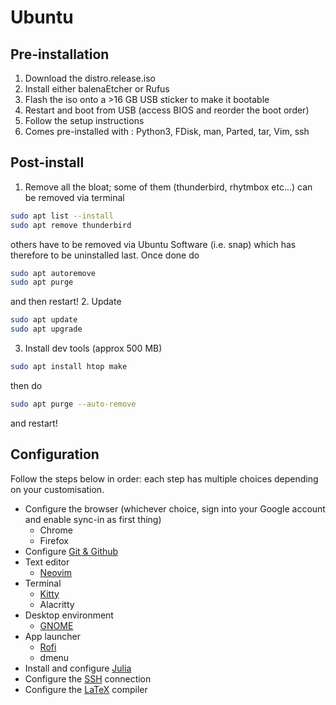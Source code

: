 # Ubuntu

## Pre-installation 
1. Download the distro.release.iso
2. Install either balenaEtcher or Rufus
3. Flash the iso onto a >16 GB USB sticker to make it bootable
4. Restart and boot from USB (access BIOS and reorder the boot order)
5. Follow the setup instructions
6. Comes pre-installed with : Python3, FDisk, man, Parted, tar, Vim, ssh

## Post-install
1. Remove all the bloat; some of them (thunderbird, rhytmbox etc...) can be removed via terminal
```bash
sudo apt list --install
sudo apt remove thunderbird
```
others have to be removed via Ubuntu Software (i.e. snap) which has therefore to be uninstalled last. Once done do
```bash
sudo apt autoremove
sudo apt purge
```
and then restart!
2. Update 
```bash 
sudo apt update
sudo apt upgrade
```
3. Install dev tools (approx 500 MB)
```bash
sudo apt install htop make
```
then do
```bash
sudo apt purge --auto-remove
```
and restart!

## Configuration
Follow the steps below in order: each step has multiple choices depending on your customisation.
- Configure the browser (whichever choice, sign into your Google account and enable sync-in as first thing)
  - Chrome
  - Firefox
- Configure [Git & Github](GitHub.md)
- Text editor
  - [Neovim](Neovim.md)
- Terminal
  - [Kitty](Kitty.md)
  - Alacritty
- Desktop environment
  - [GNOME](GNOME.md)
- App launcher
  - [Rofi](Rofi.md)
  - dmenu
- Install and configure [Julia](Julia.md)
- Configure the [SSH](SSH.md) connection
- Configure the [LaTeX](LaTeX.md) compiler
